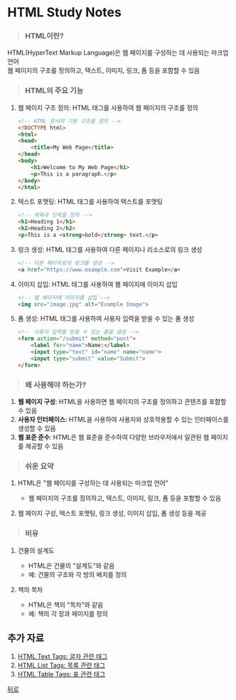 # HTML Study Notes
> ### HTML이란?
HTML(HyperText Markup Language)은 웹 페이지를 구성하는 데 사용되는 마크업 언어</br>
웹 페이지의 구조를 정의하고, 텍스트, 이미지, 링크, 폼 등을 포함할 수 있음

> ### HTML의 주요 기능
1. 웹 페이지 구조 정의: HTML 태그를 사용하여 웹 페이지의 구조를 정의
    ```html
    <!-- HTML 문서의 기본 구조를 정의 -->
    <!DOCTYPE html>
    <html>
    <head>
        <title>My Web Page</title>
    </head>
    <body>
        <h1>Welcome to My Web Page</h1>
        <p>This is a paragraph.</p>
    </body>
    </html>
    ```

2. 텍스트 포맷팅: HTML 태그를 사용하여 텍스트를 포맷팅
    ```html
    <!-- 제목과 단락을 정의 -->
    <h1>Heading 1</h1>
    <h2>Heading 2</h2>
    <p>This is a <strong>bold</strong> text.</p>
    ```

3. 링크 생성: HTML 태그를 사용하여 다른 페이지나 리소스로의 링크 생성
    ```html
    <!-- 다른 페이지로의 링크를 생성 -->
    <a href="https://www.example.com">Visit Example</a>
    ```

4. 이미지 삽입: HTML 태그를 사용하여 웹 페이지에 이미지 삽입
    ```html
    <!-- 웹 페이지에 이미지를 삽입 -->
    <img src="image.jpg" alt="Example Image">
    ```

5. 폼 생성: HTML 태그를 사용하여 사용자 입력을 받을 수 있는 폼 생성
    ```html
    <!-- 사용자 입력을 받을 수 있는 폼을 생성 -->
    <form action="/submit" method="post">
        <label for="name">Name:</label>
        <input type="text" id="name" name="name">
        <input type="submit" value="Submit">
    </form>
    ```

> ### 왜 사용해야 하는가?
1. **웹 페이지 구성**: HTML을 사용하면 웹 페이지의 구조를 정의하고 콘텐츠를 포함할 수 있음
2. **사용자 인터페이스**: HTML을 사용하여 사용자와 상호작용할 수 있는 인터페이스를 생성할 수 있음
3. **웹 표준 준수**: HTML은 웹 표준을 준수하여 다양한 브라우저에서 일관된 웹 페이지를 제공할 수 있음

> ### 쉬운 요약
1. HTML은 "웹 페이지를 구성하는 데 사용되는 마크업 언어"
    - 웹 페이지의 구조를 정의하고, 텍스트, 이미지, 링크, 폼 등을 포함할 수 있음

2. 웹 페이지 구성, 텍스트 포맷팅, 링크 생성, 이미지 삽입, 폼 생성 등을 제공

> ### 비유
1. 건물의 설계도
    - HTML은 건물의 "설계도"와 같음
    - 예: 건물의 구조와 각 방의 배치를 정의

2. 책의 목차
    - HTML은 책의 "목차"와 같음
    - 예: 책의 각 장과 페이지를 정의

## 추가 자료
1. [HTML Text Tags: 글자 관련 태그](TextTags.md)
2. [HTML List Tags: 목록 관련 태그](ListTags.md)
3. [HTML Table Tags: 표 관련 태그](TableTags.md)

[뒤로](/README.md)
